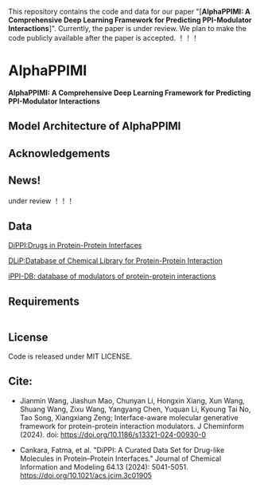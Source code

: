 
This repository contains the code and data for our paper "[**AlphaPPIMI: A Comprehensive Deep Learning Framework for Predicting PPI-Modulator Interactions**]". Currently, the paper is under review. We plan to make the code publicly available after the paper is accepted.  ！！！


# AlphaPPIMI

**AlphaPPIMI: A Comprehensive Deep Learning Framework for Predicting PPI-Modulator Interactions**




## Model Architecture of AlphaPPIMI




## Acknowledgements



## News!

under review ！！！  


## Data

[DiPPI:Drugs in Protein-Protein Interfaces](http://interactome.ku.edu.tr:8501/)  

[DLiP:Database of Chemical Library for Protein-Protein Interaction](https://skb-insilico.com/dlip)  

[iPPI-DB: database of modulators of protein-protein interactions](https://ippidb.pasteur.fr/)  


## Requirements
```python

```


## License
Code is released under MIT LICENSE.


## Cite:

*  Jianmin Wang, Jiashun Mao, Chunyan Li, Hongxin Xiang, Xun Wang, Shuang Wang, Zixu Wang, Yangyang Chen, Yuquan Li, Kyoung Tai No, Tao Song, Xiangxiang Zeng; Interface-aware molecular generative framework for protein-protein interaction modulators.  J Cheminform (2024). doi: https://doi.org/10.1186/s13321-024-00930-0

*  Cankara, Fatma, et al. "DiPPI: A Curated Data Set for Drug-like Molecules in Protein–Protein Interfaces." Journal of Chemical Information and Modeling 64.13 (2024): 5041-5051. https://doi.org/10.1021/acs.jcim.3c01905  







